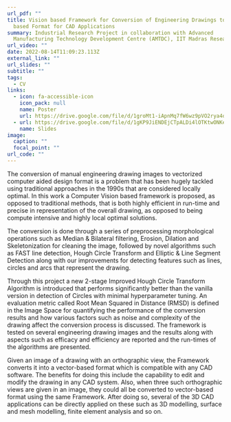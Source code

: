 ```yaml
---
url_pdf: ""
title: Vision based Framework for Conversion of Engineering Drawings to Vector
  based Format for CAD Applications
summary: Industrial Research Project in collaboration with Advanced
  Manufacturing Technology Development Centre (AMTDC), IIT Madras Research Park.
url_video: ""
date: 2022-08-14T11:09:23.113Z
external_link: ""
url_slides: ""
subtitle: ""
tags:
  - CV
links:
  - icon: fa-accessible-icon
    icon_pack: null
    name: Poster
    url: https://drive.google.com/file/d/1groMt1-iApnMq7fW6wz9pVO2rya4o5VW/view?usp=sharing
  - url: https://drive.google.com/file/d/1gKP9JiENDEjCTpALDi4lOTKtwONKeYBa/view?usp=sharing
    name: Slides
image:
  caption: ""
  focal_point: ""
url_code: ""
---
```

The conversion of manual engineering drawing images to vectorized computer aided design format is a problem that has been hugely tackled using traditional approaches in the 1990s that are considered locally optimal. In this work a Computer Vision based framework is proposed, as opposed to traditional methods, that is both highly efficient in run-time and precise in representation of the overall drawing, as opposed to being compute intensive and highly local optimal solutions.

The conversion is done through a series of preprocessing morphological operations such as Median & Bilateral filtering, Erosion, Dilation and Skeletonization for cleaning the image, followed by novel algorithms such as FAST line detection, Hough Circle Transform and Elliptic & Line Segment Detection along with our improvements for detecting features such as lines, circles and arcs that represent the drawing.

Through this project a new 2-stage Improved Hough Circle Transform Algorithm is introduced that performs significantly better than the vanilla version in detection of Circles with minimal hyperparameter tuning. An evaluation metric called Root Mean Squared in Distance (RMSD) is defined in the Image Space for quantifying the performance of the conversion results and how various factors such as noise and complexity of the drawing affect the conversion process is discussed. The framework is tested on several engineering drawing images and the results along with aspects such as efficacy and efficiency are reported and the run-times of the algorithms are presented.

Given an image of a drawing with an orthographic view, the Framework converts it into a vector-based format which is compatible with any CAD software. The benefits for doing this include the capability to edit and modify the drawing in any CAD system. Also, when three such orthographic views are given in an image, they could all be converted to vector-based format using the same Framework. After doing so, several of the 3D CAD applications can be directly applied on these such as 3D modelling, surface and mesh modelling, finite element analysis and so on.
